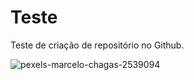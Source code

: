 # Teste
Teste de criação de repositório no Github.

![pexels-marcelo-chagas-2539094](https://user-images.githubusercontent.com/78747995/114453696-27d8c880-9bb0-11eb-8b55-92a6003474cd.jpg)

